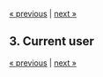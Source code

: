 [« previous](01-setup.md) | [next »](03-routing.md)

## 3. Current user

[« previous](01-setup.md) | [next »](03-routing.md)